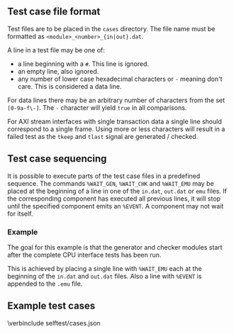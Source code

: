 ## Test case file format
Test files are to be placed in the `cases` directory.
The file name must be formatted as `<module>_<number>_{in|out}.dat`.

A line in a test file may be one of:
* a line beginning with a `#`. This line is ignored.
* an empty line, also ignored.
* any number of lower case hexadecimal characters or `-` meaning don't care. This is considered a data line.

For data lines there may be an arbitrary number of characters from the set `[0-9a-f\-]`.
The `-` character will yield `true` in all comparisons.

For AXI stream interfaces with single transaction data a single line should correspond to a single frame.
Using more or less characters will result in a failed test as the `tkeep` and `tlast` signal are generated / checked.

## Test case sequencing
It is possible to execute parts of the test case files in a predefined sequence.
The commands `%WAIT_GEN`, `%WAIT_CHK` and `%WAIT_EMU` may be placed at the beginning of a line in one of the `in.dat`, `out.dat` or `emu` files.
If the corresponding component has executed all previous lines, it will stop until the specified component emits an `%EVENT`.
A component may not wait for itself.

### Example
The goal for this example is that the generator and checker modules start after the complete CPU interface tests has been run.

This is achieved by placing a single line with `%WAIT_EMU` each at the beginning of the `in.dat` and `out.dat` files.
Also a line with `%EVENT` is appended to the `.emu` file.

## Example test cases

\verbinclude selftest/cases.json
